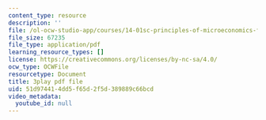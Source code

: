 ```yaml
---
content_type: resource
description: ''
file: /ol-ocw-studio-app/courses/14-01sc-principles-of-microeconomics-fall-2011/51d974414dd5f65d2f5d389889c66bcd_WbE2USh7RKI.pdf
file_size: 67235
file_type: application/pdf
learning_resource_types: []
license: https://creativecommons.org/licenses/by-nc-sa/4.0/
ocw_type: OCWFile
resourcetype: Document
title: 3play pdf file
uid: 51d97441-4dd5-f65d-2f5d-389889c66bcd
video_metadata:
  youtube_id: null
---
```

